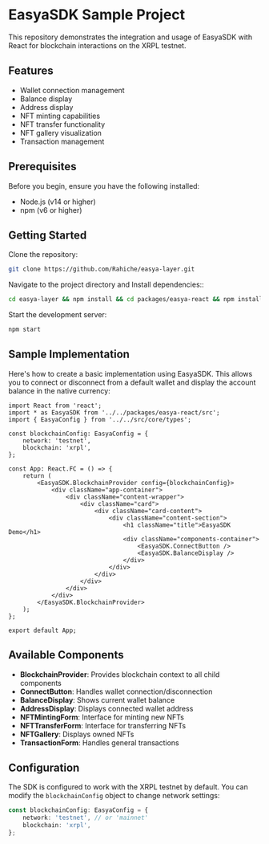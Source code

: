 # EasyaSDK Sample Project

This repository demonstrates the integration and usage of EasyaSDK with React for blockchain interactions on the XRPL testnet.

## Features

- Wallet connection management
- Balance display
- Address display
- NFT minting capabilities
- NFT transfer functionality
- NFT gallery visualization
- Transaction management

## Prerequisites

Before you begin, ensure you have the following installed:

- Node.js (v14 or higher)
- npm (v6 or higher)

## Getting Started

Clone the repository:

```bash
git clone https://github.com/Rahiche/easya-layer.git
```

Navigate to the project directory and Install dependencies::

```bash
cd easya-layer && npm install && cd packages/easya-react && npm install && cd ../.. && cd easya-sdk-starter && npm install
```

Start the development server:

```bash
npm start
```

## Sample Implementation

Here's how to create a basic implementation using EasyaSDK. This allows you to connect or disconnect from a default wallet and display the account balance in the native currency:

```tsx
import React from 'react';
import * as EasyaSDK from '../../packages/easya-react/src';
import { EasyaConfig } from '../../src/core/types';

const blockchainConfig: EasyaConfig = {
    network: 'testnet',
    blockchain: 'xrpl',
};

const App: React.FC = () => {
    return (
        <EasyaSDK.BlockchainProvider config={blockchainConfig}>
            <div className="app-container">
                <div className="content-wrapper">
                    <div className="card">
                        <div className="card-content">
                            <div className="content-section">
                                <h1 className="title">EasyaSDK Demo</h1>
                                <div className="components-container">
                                    <EasyaSDK.ConnectButton />
                                    <EasyaSDK.BalanceDisplay />
                                </div>
                            </div>
                        </div>
                    </div>
                </div>
            </div>
        </EasyaSDK.BlockchainProvider>
    );
};

export default App;
```

## Available Components

- **BlockchainProvider**: Provides blockchain context to all child components
- **ConnectButton**: Handles wallet connection/disconnection
- **BalanceDisplay**: Shows current wallet balance
- **AddressDisplay**: Displays connected wallet address
- **NFTMintingForm**: Interface for minting new NFTs
- **NFTTransferForm**: Interface for transferring NFTs
- **NFTGallery**: Displays owned NFTs
- **TransactionForm**: Handles general transactions

## Configuration

The SDK is configured to work with the XRPL testnet by default. You can modify the `blockchainConfig` object to change network settings:

```typescript
const blockchainConfig: EasyaConfig = {
    network: 'testnet', // or 'mainnet'
    blockchain: 'xrpl',
};
```
